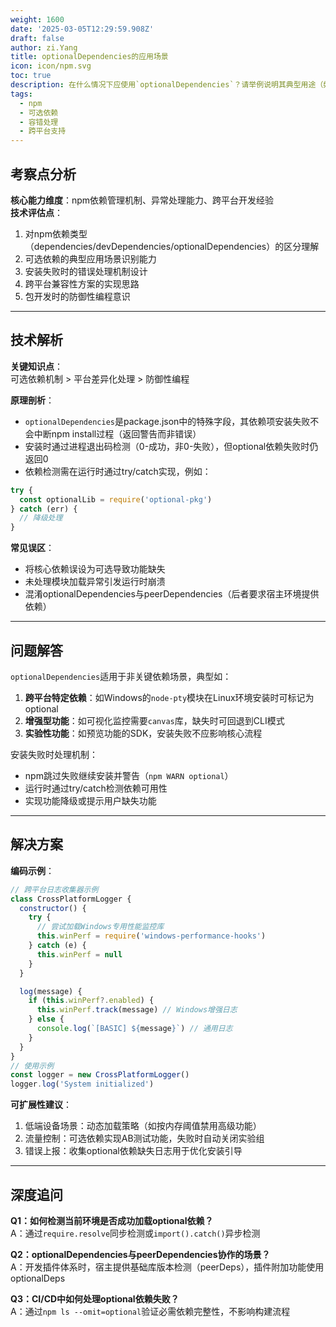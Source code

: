 ```yaml
---
weight: 1600
date: '2025-03-05T12:29:59.908Z'
draft: false
author: zi.Yang
title: optionalDependencies的应用场景
icon: icon/npm.svg
toc: true
description: 在什么情况下应使用`optionalDependencies`？请举例说明其典型用途（如跨平台包依赖）及安装失败时的处理机制。
tags:
  - npm
  - 可选依赖
  - 容错处理
  - 跨平台支持
---
```


## 考察点分析

**核心能力维度**：npm依赖管理机制、异常处理能力、跨平台开发经验  
**技术评估点**：  

1. 对npm依赖类型（dependencies/devDependencies/optionalDependencies）的区分理解  
2. 可选依赖的典型应用场景识别能力  
3. 安装失败时的错误处理机制设计  
4. 跨平台兼容性方案的实现思路  
5. 包开发时的防御性编程意识  

---

## 技术解析

**关键知识点**：  
可选依赖机制 > 平台差异化处理 > 防御性编程  

**原理剖析**：  

- `optionalDependencies`是package.json中的特殊字段，其依赖项安装失败不会中断npm install过程（返回警告而非错误）  
- 安装时通过进程退出码检测（0-成功，非0-失败），但optional依赖失败时仍返回0  
- 依赖检测需在运行时通过try/catch实现，例如：  

```javascript
try {
  const optionalLib = require('optional-pkg')
} catch (err) {
  // 降级处理
}
```

**常见误区**：  

- 将核心依赖误设为可选导致功能缺失  
- 未处理模块加载异常引发运行时崩溃  
- 混淆optionalDependencies与peerDependencies（后者要求宿主环境提供依赖）  

---

## 问题解答

`optionalDependencies`适用于非关键依赖场景，典型如：  

1. **跨平台特定依赖**：如Windows的`node-pty`模块在Linux环境安装时可标记为optional  
2. **增强型功能**：如可视化监控需要`canvas`库，缺失时可回退到CLI模式  
3. **实验性功能**：如预览功能的SDK，安装失败不应影响核心流程  

安装失败时处理机制：  

- npm跳过失败继续安装并警告（`npm WARN optional`）  
- 运行时通过try/catch检测依赖可用性  
- 实现功能降级或提示用户缺失功能  

---

## 解决方案

**编码示例**：  

```javascript
// 跨平台日志收集器示例
class CrossPlatformLogger {
  constructor() {
    try {
      // 尝试加载Windows专用性能监控库
      this.winPerf = require('windows-performance-hooks')
    } catch (e) {
      this.winPerf = null
    }
  }

  log(message) {
    if (this.winPerf?.enabled) {
      this.winPerf.track(message) // Windows增强日志
    } else {
      console.log(`[BASIC] ${message}`) // 通用日志
    }
  }
}
// 使用示例
const logger = new CrossPlatformLogger()
logger.log('System initialized')
```

**可扩展性建议**：  

1. 低端设备场景：动态加载策略（如按内存阈值禁用高级功能）  
2. 流量控制：可选依赖实现AB测试功能，失败时自动关闭实验组  
3. 错误上报：收集optional依赖缺失日志用于优化安装引导  

---

## 深度追问

**Q1：如何检测当前环境是否成功加载optional依赖？**  
A：通过`require.resolve`同步检测或`import().catch()`异步检测  

**Q2：optionalDependencies与peerDependencies协作的场景？**  
A：开发插件体系时，宿主提供基础库版本检测（peerDeps），插件附加功能使用optionalDeps  

**Q3：CI/CD中如何处理optional依赖失败？**  
A：通过`npm ls --omit=optional`验证必需依赖完整性，不影响构建流程
